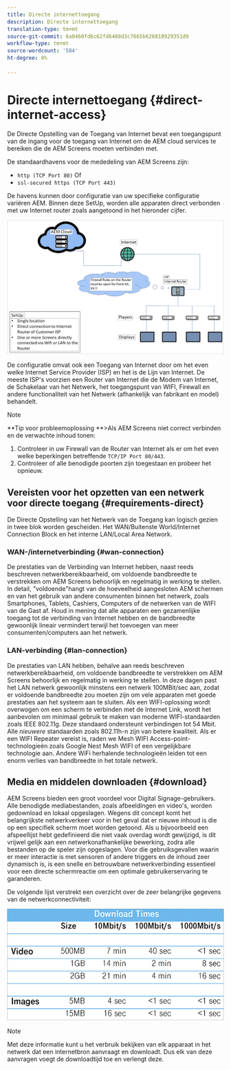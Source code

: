 ```yaml
---
title: Directe internettoegang
description: Directe internettoegang
translation-type: tm+mt
source-git-commit: 6a0460fd6c62fd6408d3c7665b626818929351d9
workflow-type: tm+mt
source-wordcount: '584'
ht-degree: 0%

---
```



# Directe internettoegang {#direct-internet-access}

De Directe Opstelling van de Toegang van Internet bevat een toegangspunt van de ingang voor de toegang van Internet om de AEM cloud services te bereiken die de AEM Screens moeten verbinden met.

De standaardhavens voor de mededeling van AEM Screens zijn:
* `http (TCP Port 80)`
Of
* `ssl-secured https (TCP Port 443)`

De havens kunnen door configuratie van uw specifieke configuratie variëren AEM. Binnen deze SetUp, worden alle apparaten direct verbonden met uw Internet router zoals aangetoond in het hieronder cijfer.

![](/help/assets/direct-access-2.png)

De configuratie omvat ook een Toegang van Internet door om het even welke Internet Service Provider (ISP) en het is de Lijn van Internet. De meeste ISP&#39;s voorzien een Router van Internet die de Modem van Internet, de Schakelaar van het Netwerk, het toegangspunt van WIFI, Firewall en andere functionaliteit van het Netwerk (afhankelijk van fabrikant en model) behandelt.

>[!NOTE]
>**Tip voor probleemoplossing **>Als AEM Screens niet correct verbinden en de verwachte inhoud tonen:
>
>1. Controleer in uw Firewall van de Router van Internet als er om het even welke beperkingen betreffende `TCP/IP Port 80/443`.
>1. Controleer of alle benodigde poorten zijn toegestaan en probeer het opnieuw.


## Vereisten voor het opzetten van een netwerk voor directe toegang {#requirements-direct}

De Directe Opstelling van het Netwerk van de Toegang kan logisch gezien in twee blok worden gescheiden. Het WAN/Buitenste World/Internet Connection Block en het interne LAN/Local Area Network.

### WAN-/internetverbinding {#wan-connection}

De prestaties van de Verbinding van Internet hebben, naast reeds beschreven netwerkbereikbaarheid, om voldoende bandbreedte te verstrekken om AEM Screens behoorlijk en regelmatig in werking te stellen. In detail, &quot;voldoende&quot;hangt van de hoeveelheid aangesloten AEM schermen en van het gebruik van andere consumenten binnen het netwerk, zoals Smartphones, Tablets, Cashiers, Computers of de netwerken van de WIFI van de Gast af.
Houd in mening dat alle apparaten een gezamenlijke toegang tot de verbinding van Internet hebben en de bandbreedte gewoonlijk lineair vermindert terwijl het toevoegen van meer consumenten/computers aan het netwerk.

### LAN-verbinding {#lan-connection}

De prestaties van LAN hebben, behalve aan reeds beschreven netwerkbereikbaarheid, om voldoende bandbreedte te verstrekken om AEM Screens behoorlijk en regelmatig in werking te stellen. In deze dagen past het LAN netwerk gewoonlijk minstens een netwerk 100MBit/sec aan, zodat er voldoende bandbreedte zou moeten zijn om vele apparaten met goede prestaties aan het systeem aan te sluiten.
Als een WIFI-oplossing wordt overwogen om een scherm te verbinden met de Internet Link, wordt het aanbevolen om minimaal gebruik te maken van moderne WIFI-standaarden zoals IEEE 802.11g. Deze standaard ondersteunt verbindingen tot 54 Mbit. Alle *nieuwere* standaarden zoals 802.11h-n zijn van betere kwaliteit. Als er een WIFI Repeater vereist is, raden we Mesh WIFI Access-point-technologieën zoals Google Nest Mesh WIFI of een vergelijkbare technologie aan.
Andere WiFi herhalende technologieën leiden tot een enorm verlies van bandbreedte in het totale netwerk.

## Media en middelen downloaden {#download}

AEM Screens bieden een groot voordeel voor Digital Signage-gebruikers. Alle benodigde mediabestanden, zoals afbeeldingen en video&#39;s, worden gedownload en lokaal opgeslagen. Wegens dit concept komt het belangrijkste netwerkverkeer voor in het geval dat er nieuwe inhoud is die op een specifiek scherm moet worden getoond.
Als u bijvoorbeeld een afspeellijst hebt gedefinieerd die niet vaak overdag wordt gewijzigd, is dit vrijwel gelijk aan een netwerkonafhankelijke bewerking, zodra alle bestanden op de speler zijn opgeslagen.
Voor die gebruiksgevallen waarin er meer interactie is met sensoren of andere triggers en de inhoud zeer dynamisch is, is een snelle en betrouwbare netwerkverbinding essentieel voor een directe schermreactie om een optimale gebruikerservaring te garanderen.

De volgende lijst verstrekt een overzicht over de zeer belangrijke gegevens van de netwerkconnectiviteit:

![](/help/assets/download-times-direct.png)

>[!NOTE]
>Met deze informatie kunt u het verbruik bekijken van elk apparaat in het netwerk dat een internetbron aanvraagt en downloadt. Dus elk van deze aanvragen voegt de downloadtijd toe en verlengt deze.